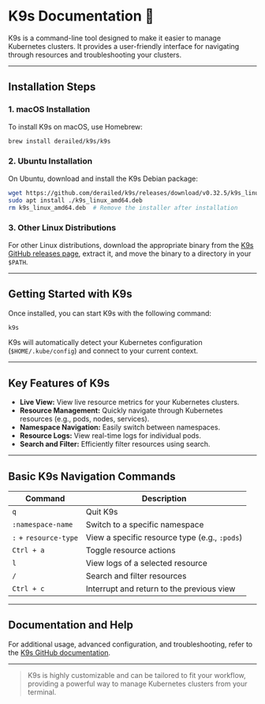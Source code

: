 # K9s Documentation 📘

K9s is a command-line tool designed to make it easier to manage Kubernetes clusters. It provides a user-friendly interface for navigating through resources and troubleshooting your clusters.

---

## Installation Steps

### 1. **macOS Installation**
   To install K9s on macOS, use Homebrew:
   ```bash
   brew install derailed/k9s/k9s
   ```

### 2. **Ubuntu Installation**
   On Ubuntu, download and install the K9s Debian package:
   ```bash
   wget https://github.com/derailed/k9s/releases/download/v0.32.5/k9s_linux_amd64.deb
   sudo apt install ./k9s_linux_amd64.deb
   rm k9s_linux_amd64.deb  # Remove the installer after installation
   ```

### 3. **Other Linux Distributions**
   For other Linux distributions, download the appropriate binary from the [K9s GitHub releases page](https://github.com/derailed/k9s/releases), extract it, and move the binary to a directory in your `$PATH`.

---

## Getting Started with K9s

Once installed, you can start K9s with the following command:
```bash
k9s
```

K9s will automatically detect your Kubernetes configuration (`$HOME/.kube/config`) and connect to your current context.

---

## Key Features of K9s

- **Live View:** View live resource metrics for your Kubernetes clusters.
- **Resource Management:** Quickly navigate through Kubernetes resources (e.g., pods, nodes, services).
- **Namespace Navigation:** Easily switch between namespaces.
- **Resource Logs:** View real-time logs for individual pods.
- **Search and Filter:** Efficiently filter resources using search.

---

## Basic K9s Navigation Commands

| Command               | Description                                          |
|-----------------------|------------------------------------------------------|
| `q`                   | Quit K9s                                             |
| `:namespace-name`     | Switch to a specific namespace                       |
| `:` + `resource-type` | View a specific resource type (e.g., `:pods`)        |
| `Ctrl + a`            | Toggle resource actions                              |
| `l`                   | View logs of a selected resource                     |
| `/`                   | Search and filter resources                          |
| `Ctrl + c`            | Interrupt and return to the previous view            |

---

## Documentation and Help

For additional usage, advanced configuration, and troubleshooting, refer to the [K9s GitHub documentation](https://github.com/derailed/k9s?tab=readme-ov-file).

---

> K9s is highly customizable and can be tailored to fit your workflow, providing a powerful way to manage Kubernetes clusters from your terminal.
